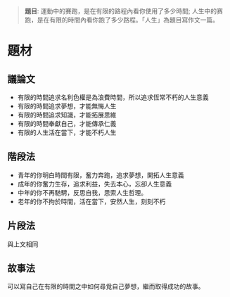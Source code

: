 > **題目**:
> 運動中的賽跑，是在有限的路程內看你使用了多少時間; 人生中的赛跑，是在有限的時間內看你跑了多少路程。「人生」為題目寫作文一篇。

# 題材
## 議論文
- 有限的時間追求名利色權是為浪費時間，所以追求恆常不朽的人生意義
- 有限的時間追求夢想，才能無悔人生
- 有限的時間追求知識，才能拓展思維
- 有限的時間奉獻自己，才能傳承仁義
- 有限的人生活在當下，才能不朽人生

## 階段法
- 青年的你明白時間有限，奮力奔跑，追求夢想，開拓人生意義
- 成年的你奮力生存，追求利益，失去本心，忘卻人生意義
- 中年的你不再馳騁，反思自我，思索人生哲理。
- 老年的你不拘於時間，活在當下，安然人生，刻刻不朽

## 片段法
與上文相同

## 故事法
可以寫自己在有限的時間之中如何尋覓自己夢想，繼而取得成功的故事。
